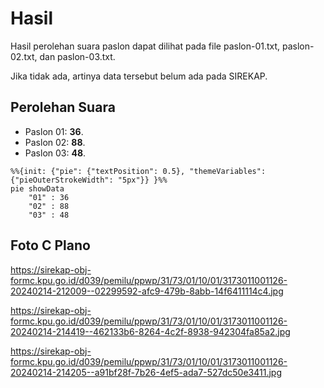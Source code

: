 # Hasil

Hasil perolehan suara paslon dapat dilihat pada file paslon-01.txt, paslon-02.txt, dan paslon-03.txt.

Jika tidak ada, artinya data tersebut belum ada pada SIREKAP.

## Perolehan Suara

 * Paslon 01: **36**.
 * Paslon 02: **88**.
 * Paslon 03: **48**.

```mermaid
%%{init: {"pie": {"textPosition": 0.5}, "themeVariables": {"pieOuterStrokeWidth": "5px"}} }%%
pie showData
    "01" : 36
    "02" : 88
    "03" : 48
```
## Foto C Plano

https://sirekap-obj-formc.kpu.go.id/d039/pemilu/ppwp/31/73/01/10/01/3173011001126-20240214-212009--02299592-afc9-479b-8abb-14f6411114c4.jpg

https://sirekap-obj-formc.kpu.go.id/d039/pemilu/ppwp/31/73/01/10/01/3173011001126-20240214-214419--462133b6-8264-4c2f-8938-942304fa85a2.jpg

https://sirekap-obj-formc.kpu.go.id/d039/pemilu/ppwp/31/73/01/10/01/3173011001126-20240214-214205--a91bf28f-7b26-4ef5-ada7-527dc50e3411.jpg
